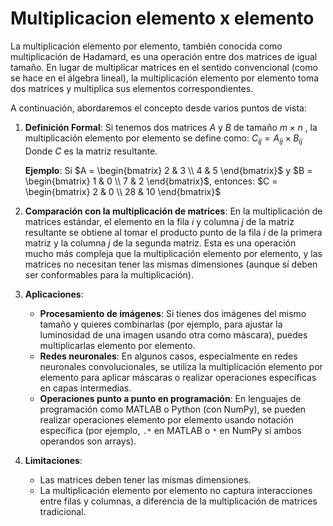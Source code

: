# Multiplicacion elemento x elemento

La multiplicación elemento por elemento, también conocida como multiplicación de Hadamard, es una operación entre dos matrices de igual tamaño. En lugar de multiplicar matrices en el sentido convencional (como se hace en el álgebra lineal), la multiplicación elemento por elemento toma dos matrices y multiplica sus elementos correspondientes.

A continuación, abordaremos el concepto desde varios puntos de vista:

1. **Definición Formal**:
   Si tenemos dos matrices  $A$ y $B$ de tamaño $m \times n$ , la multiplicación elemento por elemento se define como:
   $C_{ij} = A_{ij} \times B_{ij}$
   Donde $C$ es la matriz resultante.

    **Ejemplo**:
   Si $A = \begin{bmatrix} 2 & 3 \\ 4 & 5 \end{bmatrix}$ y $B = \begin{bmatrix} 1 & 0 \\ 7 & 2 \end{bmatrix}$, entonces:
   $C = \begin{bmatrix} 2 & 0 \\ 28 & 10 \end{bmatrix}$

2. **Comparación con la multiplicación de matrices**:
   En la multiplicación de matrices estándar, el elemento en la fila  $i$  y columna $j$  de la matriz resultante se obtiene al tomar el producto punto de la fila $i$  de la primera matriz y la columna $j$ de la segunda matriz. Esta es una operación mucho más compleja que la multiplicación elemento por elemento, y las matrices no necesitan tener las mismas dimensiones (aunque sí deben ser conformables para la multiplicación).

3. **Aplicaciones**:
   - **Procesamiento de imágenes**: Si tienes dos imágenes del mismo tamaño y quieres combinarlas (por ejemplo, para ajustar la luminosidad de una imagen usando otra como máscara), puedes multiplicarlas elemento por elemento.
   - **Redes neuronales**: En algunos casos, especialmente en redes neuronales convolucionales, se utiliza la multiplicación elemento por elemento para aplicar máscaras o realizar operaciones específicas en capas intermedias.
   - **Operaciones punto a punto en programación**: En lenguajes de programación como MATLAB o Python (con NumPy), se pueden realizar operaciones elemento por elemento usando notación específica (por ejemplo, `.*` en MATLAB o `*` en NumPy si ambos operandos son arrays).

4. **Limitaciones**:
   - Las matrices deben tener las mismas dimensiones.
   - La multiplicación elemento por elemento no captura interacciones entre filas y columnas, a diferencia de la multiplicación de matrices tradicional.
